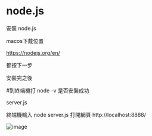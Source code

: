 # node.js

安裝 node.js 

macos下戴位置

https://nodejs.org/en/

都按下一步

安裝完之後

#到終端機打
node -v
是否安裝成功




server.js

終端機輸入 node server.js
打開網頁 http://localhost:8888/

![image](https://github.com/ab15963qw/node.js/blob/main/%E6%88%AA%E5%9C%96%202021-02-26%20%E4%B8%8A%E5%8D%8812.07.57.png)
